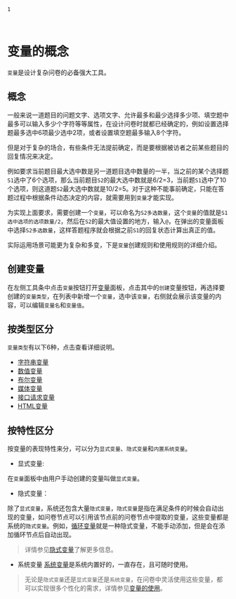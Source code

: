 ```index
1
```
```tag

```
```summary

```
# 变量的概念

`变量`是设计复杂问卷的必备强大工具。

## 概念
一般来说一道题目的问题文字、选项文字、允许最多和最少选择多少项、填空题中最多可以输入多少个字符等等属性，在设计问卷时就都已经确定的，例如设置选择题最多选中6项最少选中2项，或者设置填空题最多输入8个字符。

但是对于复杂的场合，有些条件无法提前确定，而是要根据被访者之前某些题目的回复情况来决定。

例如要求当前题目最大选中数是另一道题目选中数量的一半，当之前的某个选择题`S1`选中了6个选项，那么当前题目`S2`的最大选中数就是6/2=3，当前题`S1`选中了10个选项，则这道题`S2`最大选中数就是10/2=5。对于这种不能事前确定，只能在答题过程中根据条件动态决定的内容，就需要用到`变量`才能实现。

为实现上面要求，需要创建一个`变量`，可以命名为`S2多选数量`，这个`变量`的值就是`S1选中选项的选项数量/2`，然后在`S2`的最大值设置的地方，输入`@`，在弹出的变量面板中选择`S2多选数量`，这样答题程序就会根据之前`S1`的回复状态计算出真正的值。

实际运用场景可能更为复杂和多变，下是`变量`创建规则和使用规则的详细介绍。

## 创建变量
在左侧工具条中点击`变量`按钮打开[变量](../layout/toolbar.md#变量库)面板，点击其中的`创建`变量按钮，再选择要创建的`变量类型`，在列表中新增一个`变量`，选中该`变量`，右侧就会展示该变量的内容，可以编辑`变量名`和`变量值`。

## 按类型区分
`变量类型`有以下6种，点击查看详细说明。

+ [字符串变量](./02stringVariable.md)
+ [数值变量](./03dataVariable.md)
+ [布尔变量](./04boolVariable.md)
+ [媒体变量](./05mediaVariable.md)
+ [接口请求变量](./06requestVariable.md)
+ [HTML变量](./07htmlVariable.md)

## 按特性区分
按变量的表现特性来分，可以分为`显式变量`、`隐式变量`和`内置系统变量`。

+ 显式变量:

在`变量`面板中由用户手动创建的变量叫做`显式变量`。

+ 隐式变量：

除了`显式变量`，系统还包含大量`隐式变量`，`隐式变量`是指在满足条件的时候会自动出现的变量，如问卷节点可以引用该节点前的问卷节点中提取的变量，这些变量都是系统的`隐式变量`。例如，[循环变量](./10loopVariable.md)就是一种隐式变量，不能手动添加，但是会在添加循环节点后自动出现。
> 详情参见[隐式变量](./08implictVariable.md)了解更多信息。

+ 系统变量
[系统变量](./09buildinVariable.md)是系统内置好的，一直存在，且可随时使用。

> 无论是`隐式变量`还是`显式变量`还是`系统变量`，在问卷中灵活使用这些变量，都可以实现很多个性化的需求，详情参见[变量的使用](./12useVariable.md)。


